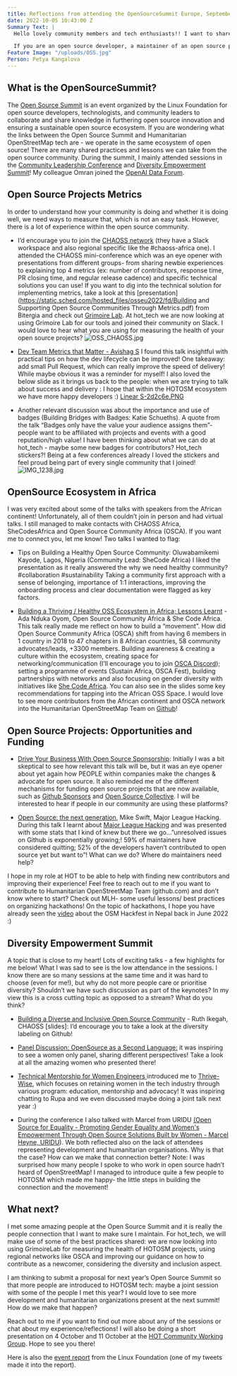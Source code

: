 ```yaml
---
title: Reflections from attending the OpenSourceSummit Europe, September 2022
date: 2022-10-05 10:43:00 Z
Summary Text: |
  Hello lovely community members and tech enthusiasts!! I want to share some of my reflections from attending the Open Source Summit in Dublin in mid-September for the very first time! I categorised them into four areas that I hope will be useful for our community!

  If you are an open source developer, a maintainer of an open source project, or somebody who is interested in getting more involved with open source projects, then this post is for you! Hope you enjoy it - please reach out to me if you have questions(petya.kangalova@hotosm.org)
Feature Image: "/uploads/OSS.jpg"
Person: Petya Kangalova
---
```


## What is the OpenSourceSummit?

The [Open Source Summit](https://events.linuxfoundation.org/open-source-summit-europe/) is an event organized by the Linux Foundation for open source developers, technologists, and community leaders to collaborate and share knowledge in furthering open source innovation and ensuring a sustainable open source ecosystem. If you are wondering what the links between the Open Source Summit and Humanitarian OpenStreetMap tech are - we operate in the same ecosystem of open source!  There are many shared practices and lessons we can take from the open source community.
During the summit, I mainly attended sessions in the [Community Leadership Conference](https://events.linuxfoundation.org/open-source-summit-europe/about/community-leadership-conference/) and [Diversity Empowerment Summit](https://events.linuxfoundation.org/open-source-summit-europe/about/diversity-empowerment-summit/)! My colleague Omran joined the [OpenAI Data Forum](https://events.linuxfoundation.org/open-source-summit-europe/program/schedule/).


## Open Source Projects Metrics

In order to understand how your community is doing and whether it is doing well, we need ways to measure that, which is not an easy task. However, there is a lot of experience within the open source community. 

* I’d encourage you to join the [CHAOSS network](https://chaoss.community/) (they have a Slack workspace and also regional specific like the #chaoss-africa one). I attended the CHAOSS mini-conference which was an eye opener with presentations from different groups- from sharing newbie experiences to explaining top 4 metrics (ex: number of contributors, response time, PR closing time, and regular release cadence) and specific technical solutions you can use!  If you want to dig into the technical solution for implementing metrics, take a look at this [presentation](https://static.sched.com/hosted_files/osseu2022/fd/Building and Supporting Open Source Communities Through Metrics.pdf) from Bitergia and check out [Grimoire Lab](https://chaoss.github.io/grimoirelab/). At hot_tech we are now looking at using Grimoire Lab for our tools and joined their community on Slack. I would love to hear what you are using for measuring the health of your open source projects?
![OSS_CHAOSS.jpg](/uploads/OSS_CHAOSS.jpg)

* [Dev Team Metrics that Matter - Avishag S](https://osseu2022.sched.com/event/15z8D/dev-team-metrics-that-matter-avishag-sahar-linearb?iframe=no) I found this talk insightful with practical tips on how the dev lifecycle can be improved! One takeaway: add small Pull Request, which can really improve the speed of delivery! While maybe obvious it was a reminder for myself!  I also loved the below slide as it brings us back to the people: when we are trying to talk about success and delivery : I hope that within the HOTOSM ecosystem we have more happy developers :)
[Linear S-2d2c6e.PNG](/uploads/Linear%20S-2d2c6e.PNG)

* Another relevant discussion was about the importance and use of badges (Building Bridges with Badges: Katie Schueths). A quote from the talk “Badges only have the value your audience assigns them”- people want to be affiliated with projects and events with a good reputation/high value! I have been thinking about what we can do at hot_tech - maybe some new badges for contributors? Hot_tech stickers?! Being at a few conferences already I loved the stickers and feel proud being part of every single community that I joined!
![IMG_1238.jpg](/uploads/IMG_1238.jpg)

## OpenSource Ecosystem in Africa

I was very excited about some of the talks with speakers from the African continent! Unfortunately, all of them couldn’t join in person and had virtual talks. I still managed to make contacts with CHAOSS Africa, SheCodesAfrica and Open Source Community Africa (OSCA). If you want me to connect you, let me know! Two talks I wanted to flag:

* Tips on Building a Healthy Open Source Community: Oluwabamikemi Kayode, Lagos, Nigeria (Community Lead: SheCode Africa) I liked the presentation as it really answered the why we need healthy community? #collaboration #sustainability Taking a  community first approach with a sense of belonging, importance of 1:1 interactions, improving the onboarding process and clear documentation were flagged as key factors.

* [Building a Thriving / Healthy OSS Ecosystem in Africa; Lessons Learnt](https://static.sched.com/hosted_files/osseu2022/15/Building%20a%20thriving%20%26%20healthy%20OSS%20ecosystem%20in%20Africa%20-%20Ada%20Nduka%20Oyom.pptx.pdf) - Ada Nduka Oyom, Open Source Community Africa & She Code Africa. This talk really made me reflect on how to build a “movement”.  How did Open Source Community Africa (OSCA) shift from having 6 members in 1 country  in 2018 to 47 chapters in 8 African countries, 58 community advocates/leads, +3300 members. Building awareness & creating a culture within the ecosystem, creating space for networking/communication (I’ll encourage you to join [OSCA Discord](https://discord.com/invite/pRJgjH9SwR)); setting a programme of events (Sustain Africa, OSCA Fest), building partnerships with networks and also focusing on gender diversity with initiatives like [She Code Africa](https://shecodeafrica.org/). You can also see in the slides some key recommendations for tapping into the African OSS Space.
I would love to see more contributors from the African continent and OSCA network into the Humanitarian OpenStreetMap Team on [Github](https://github.com/hotosm)! 


## Open Source Projects: Opportunities and Funding

* [Drive Your Business With Open Source Sponsorship](https://static.sched.com/hosted_files/osseu2022/2d/2022_Open%20Source%20Summit_Wolfgang_Gehring.pdf): Initially I was a bit skeptical to see how relevant this talk will be, but it was an eye opener about yet again how PEOPLE within companies make the changes & advocate for open source. It also reminded me of the different mechanisms for funding open source projects that are now available, such as [Github Sponsors](https://github.com/sponsors) and [Open Source Collective](https://opencollective.com/opensource). I will be interested to hear if people in our community are using these platforms?

* [Open Source: the next generation](https://events.linuxfoundation.org/open-source-summit-europe/program/schedule/), Mike Swift, Major League Hacking. During this talk I learnt about [Major League Hacking](https://mlh.io/) and was presented with some stats that I kind of knew but there we go…”unresolved issues on Github is exponentially growing;! 59% of maintainers have considered quitting; 52% of the developers haven’t contributed to open source yet but want to”! What can we do? Where do maintainers need help?

I hope in my role at HOT to be able to help with finding new contributors and improving their experience! Feel free to reach out to me if you want to contribute to Humanitarian OpenStreetMap Team (github.com) and don’t know where to start? Check out MLH- some useful lessons/ best practices on organizing hackathons! On the topic of hackathons, I hope you have already seen the [video](https://www.youtube.com/watch?v=EZuIqnnyoI4&ab_channel=OpenMappingHubAsiaPacific) about the OSM Hackfest in Nepal back in June 2022 :)

## Diversity Empowerment Summit

A topic that is close to my heart! Lots of exciting talks - a few highlights for me below! What I was sad to see is the low attendance in the sessions. I know there are so many sessions at the same time and it was hard to choose (even for me!), but why do not more people care or prioritise diversity? Shouldn’t we have such discussion as part of the keynotes? In my view this is a cross cutting topic as opposed to a stream? What do you think?


* [Building a Diverse and Inclusive Open Source Community](https://static.sched.com/hosted_files/osseu2022/88/Ruth%20Ikegah%27s%20OSSEU%20Slides%20.pdf) - Ruth Ikegah, CHAOSS [slides]: I’d encourage you to take a look at the diversity labeling on Github! 
* [Panel Discussion: OpenSource as a Second Language:](https://events.linuxfoundation.org/open-source-summit-europe/program/schedule/) it was inspiring to see a women only panel, sharing different perspectives! Take a look at all the amazing women who presented there!
* [Technical Mentorship for Women Engineers ](https://osseu2022.sched.com/event/15z1X/technical-mentorship-for-women-engineers-and-pxms-rupa-dachere-thrive-wise?iframe=no)introduced me to [Thrive-Wise](https://www.thrive-wise.org/about-us/), which focuses on retaining women in the tech industry through various program: education, mentorship and advocacy! It was inspiring chatting to Rupa and we even discussed maybe doing a joint talk next year :)

* During the conference I also talked with Marcel from URIDU [(Open Source for Equality - Promoting Gender Equality and Women's Empowerment Through Open Source Solutions Built by Women - Marcel Heyne, URIDU](https://osseu2022.sched.com/?iframe=yes&w=100%&sidebar=yes&bg=no#)). We both reflected also on the lack of attendees representing development and humanitarian organisations. Why is that the case? How can we make that connection better? Note: I was surprised how many people I spoke to who work in open source hadn’t heard of OpenStreetMap! I managed to introduce quite a few people to HOTOSM which made me happy- the little steps in building the connection and the movement!

## What next?

I met some amazing people at the Open Source Summit and it is really the people connection that I want to make sure I maintain. For hot_tech,  we will make use of some of the best practices shared: we are now looking into using GrimoireLab for measuring the health of HOTOSM projects, using regional networks like OSCA and improving our guidance on how to contribute as a newcomer, considering the diversity and inclusion aspect.

I am thinking to submit a proposal for next year’s Open Source Summit so that more people are introduced to HOTOSM tech: maybe a joint session with some of the people I met this year? I would love to see more development and humanitarian organizations present at the next summit! How do we make that happen? 

Reach out to me if you want to find out more about any of the sessions or chat about my experience/reflections!  I will also be doing a short presentation on 4 October and 11 October at the [HOT Community Working Group](https://www.hotosm.org/community/working-groups/). Hope to see you there!

Here is also the [event report](https://events.linuxfoundation.org/wp-content/uploads/2022/10/OSS-EU22-PostEventReport-102122.pdf) from the Linux Foundation (one of my tweets made it into the report).

